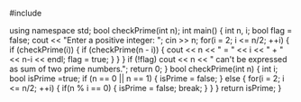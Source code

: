 #include<iostream>

using namespace std;
bool checkPrime(int n);
int main() {
    int n, i;
    bool flag = false;
   cout << "Enter a positive  integer: ";
    cin >> n;
    for(i = 2; i <= n/2; ++i) {
        if (checkPrime(i)) {
            if (checkPrime(n - i)) {
                cout << n << " = " << i << " + " << n-i << endl;
                flag = true;
            }
        }
    }
    if (!flag)
      cout << n << " can't be expressed as sum of two prime numbers.";
    return 0;
}
bool checkPrime(int n)
{
    int i;
    bool isPrime =true;
    if (n == 0 || n == 1) {
        isPrime = false;
    }
    else {
        for(i = 2; i <= n/2; ++i) {
            if(n % i == 0) {
                isPrime = false;
                break;
            }
        }
    }
    return isPrime;
}
